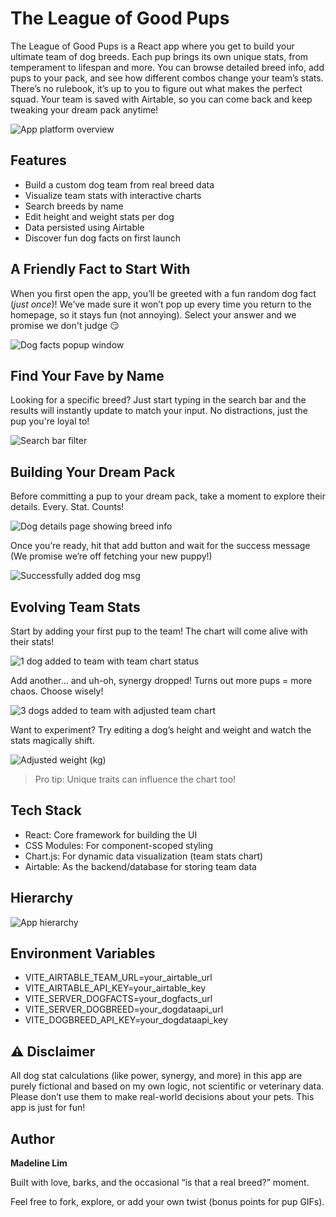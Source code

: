 # The League of Good Pups

The League of Good Pups is a React app where you get to build your ultimate team of dog breeds. Each pup brings its own unique stats, from temperament to lifespan and more. You can browse detailed breed info, add pups to your pack, and see how different combos change your team’s stats. There’s no rulebook, it’s up to you to figure out what makes the perfect squad. Your team is saved with Airtable, so you can come back and keep tweaking your dream pack anytime!

![App platform overview](./src/assets/overview.png)

## Features

- Build a custom dog team from real breed data
- Visualize team stats with interactive charts
- Search breeds by name
- Edit height and weight stats per dog
- Data persisted using Airtable
- Discover fun dog facts on first launch

## A Friendly Fact to Start With

When you first open the app, you’ll be greeted with a fun random dog fact (_just once_)! We’ve made sure it won’t pop up every time you return to the homepage, so it stays fun (not annoying). Select your answer and we promise we don't judge 😏

![Dog facts popup window](./src/assets/dogFact.png)

## Find Your Fave by Name

Looking for a specific breed? Just start typing in the search bar and the results will instantly update to match your input. No distractions, just the pup you're loyal to!

![Search bar filter](./src/assets/searchTerm.png)

## Building Your Dream Pack

Before committing a pup to your dream pack, take a moment to explore their details. Every. Stat. Counts!

![Dog details page showing breed info](./src/assets/dogDetail.png)

Once you’re ready, hit that add button and wait for the success message (We promise we’re off fetching your new puppy!)

![Successfully added dog msg](./src/assets/addedSuccessfully.png)

## Evolving Team Stats

Start by adding your first pup to the team! The chart will come alive with their stats!

![1 dog added to team with team chart status](./src/assets/dogTeam1.png)

Add another… and uh-oh, synergy dropped! Turns out more pups = more chaos. Choose wisely!

![3 dogs added to team with adjusted team chart](./src/assets/dogTeam2.png)

Want to experiment? Try editing a dog’s height and weight and watch the stats magically shift.

![Adjusted weight (kg)](./src/assets/powerAdj.png)

> Pro tip: Unique traits can influence the chart too!

## Tech Stack

- React: Core framework for building the UI
- CSS Modules: For component-scoped styling
- Chart.js: For dynamic data visualization (team stats chart)
- Airtable: As the backend/database for storing team data

## Hierarchy

![App hierarchy](./src/assets/hierarchy.jpg)

## Environment Variables

- VITE_AIRTABLE_TEAM_URL=your_airtable_url
- VITE_AIRTABLE_API_KEY=your_airtable_key
- VITE_SERVER_DOGFACTS=your_dogfacts_url
- VITE_SERVER_DOGBREED=your_dogdataapi_url
- VITE_DOGBREED_API_KEY=your_dogdataapi_key

## ⚠️ Disclaimer

All dog stat calculations (like power, synergy, and more) in this app are purely fictional and based on my own logic, not scientific or veterinary data. Please don’t use them to make real-world decisions about your pets. This app is just for fun!

## Author

**Madeline Lim**

Built with love, barks, and the occasional “is that a real breed?” moment.

Feel free to fork, explore, or add your own twist (bonus points for pup GIFs).
